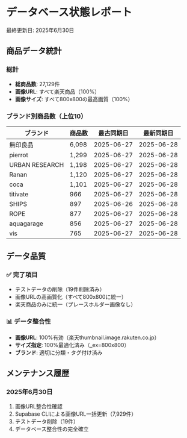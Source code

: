 # データベース状態レポート

最終更新日: 2025年6月30日

## 商品データ統計

### 総計
- **総商品数**: 27,129件
- **画像URL**: すべて楽天商品（100%）
- **画像サイズ**: すべて800x800の最高画質（100%）

### ブランド別商品数（上位10）
| ブランド | 商品数 | 最古同期日 | 最新同期日 |
|---------|--------|-----------|-----------|
| 無印良品 | 6,098 | 2025-06-27 | 2025-06-28 |
| pierrot | 1,299 | 2025-06-27 | 2025-06-28 |
| URBAN RESEARCH | 1,198 | 2025-06-27 | 2025-06-28 |
| Ranan | 1,120 | 2025-06-27 | 2025-06-28 |
| coca | 1,101 | 2025-06-27 | 2025-06-28 |
| titivate | 966 | 2025-06-27 | 2025-06-28 |
| SHIPS | 897 | 2025-06-26 | 2025-06-28 |
| ROPE | 877 | 2025-06-27 | 2025-06-28 |
| aquagarage | 856 | 2025-06-27 | 2025-06-28 |
| vis | 765 | 2025-06-27 | 2025-06-28 |

## データ品質

### ✅ 完了項目
- テストデータの削除（19件削除済み）
- 画像URLの高画質化（すべて800x800に統一）
- 楽天商品のみに統一（プレースホルダー画像なし）

### 📊 データ整合性
- **画像URL**: 100%有効（楽天thumbnail.image.rakuten.co.jp）
- **サイズ指定**: 100%最適化済み（_ex=800x800）
- **ブランド**: 適切に分類・タグ付け済み

## メンテナンス履歴

### 2025年6月30日
1. 画像URL整合性確認
2. Supabase CLIによる画像URL一括更新（7,929件）
3. テストデータ削除（19件）
4. データベース整合性の完全確立
